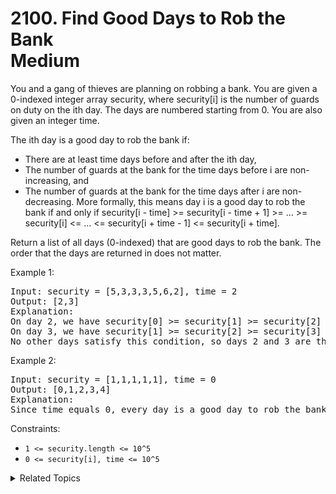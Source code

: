 # 2100. Find Good Days to Rob the Bank<br> Medium

You and a gang of thieves are planning on robbing a bank. You are given a 0-indexed integer array security, where security[i] is the number of guards on duty on the ith day. The days are numbered starting from 0. You are also given an integer time.

The ith day is a good day to rob the bank if:

- There are at least time days before and after the ith day,
- The number of guards at the bank for the time days before i are non-increasing, and
- The number of guards at the bank for the time days after i are non-decreasing.
More formally, this means day i is a good day to rob the bank if and only if security[i - time] >= security[i - time + 1] >= ... >= security[i] <= ... <= security[i + time - 1] <= security[i + time].

Return a list of all days (0-indexed) that are good days to rob the bank. The order that the days are returned in does not matter.

Example 1:

<pre>
Input: security = [5,3,3,3,5,6,2], time = 2
Output: [2,3]
Explanation:
On day 2, we have security[0] >= security[1] >= security[2] <= security[3] <= security[4].
On day 3, we have security[1] >= security[2] >= security[3] <= security[4] <= security[5].
No other days satisfy this condition, so days 2 and 3 are the only good days to rob the bank.
</pre>

Example 2:

<pre>
Input: security = [1,1,1,1,1], time = 0
Output: [0,1,2,3,4]
Explanation:
Since time equals 0, every day is a good day to rob the bank, so return every day.
</pre>

Constraints:

- `1 <= security.length <= 10^5`
- `0 <= security[i], time <= 10^5`

<details>

<summary> Related Topics </summary>

-   `Prefix`
-   `DP`
-	`Array`

</details>